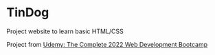 # TinDog

Project website to learn basic HTML/CSS

Project from [Udemy: The Complete 2022 Web Development Bootcamp](https://www.udemy.com/course/the-complete-web-development-bootcamp/)
